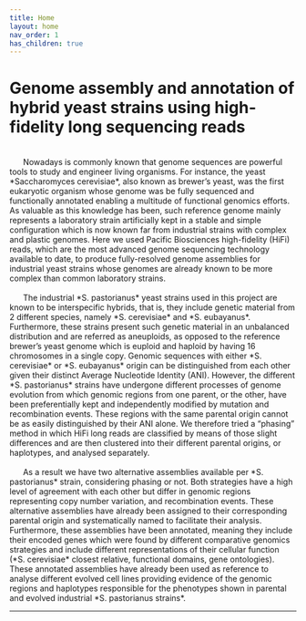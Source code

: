 ```yaml
---
title: Home
layout: home
nav_order: 1
has_children: true
---
```


Genome assembly and annotation of hybrid yeast strains using high-fidelity long sequencing reads
======
<br>
&nbsp;&nbsp;&nbsp;&nbsp;&nbsp;&nbsp;Nowadays is commonly known that genome sequences are powerful tools to study and engineer living organisms. For instance, the yeast *Saccharomyces cerevisiae*, also known as brewer’s yeast, was the first eukaryotic organism whose genome was be fully sequenced and functionally annotated enabling a multitude of functional genomics efforts. As valuable as this knowledge has been, such reference genome mainly represents a laboratory strain artificially kept in a stable and simple configuration which is now known far from industrial strains with complex and plastic genomes. Here we used Pacific Biosciences high-fidelity (HiFi) reads, which are the most advanced genome sequencing technology available to date, to produce fully-resolved genome assemblies for industrial yeast strains whose genomes are already known to be more complex than common laboratory strains. 
<br>
<br>
&nbsp;&nbsp;&nbsp;&nbsp;&nbsp;&nbsp;The industrial *S. pastorianus* yeast strains used in this project are known to be interspecific hybrids, that is, they include genetic material from 2 different species, namely *S. cerevisiae*  and *S. eubayanus*. Furthermore, these strains present such genetic material in an unbalanced distribution and are referred as aneuploids, as opposed to the reference brewer’s yeast genome which is euploid and haploid by having 16 chromosomes in a single copy. Genomic sequences with either *S. cerevisiae* or *S. eubayanus* origin can be distinguished from each other given their distinct Average Nucleotide Identity (ANI). However, the different *S. pastorianus* strains have undergone different processes of genome evolution from which genomic regions from one parent, or the other, have been preferentially kept and independently modified by mutation and recombination events. These regions with the same parental origin cannot be as easily distinguished by their ANI alone. We therefore tried a “phasing” method in which HiFi long reads are classified by means of those slight differences and are then clustered into their different parental origins, or haplotypes, and analysed separately.
<br>
<br>
&nbsp;&nbsp;&nbsp;&nbsp;&nbsp;&nbsp;As a result we have two alternative assemblies available per *S. pastorianus* strain, considering phasing or not. Both strategies have a high level of agreement with each other but differ in genomic regions representing copy number variation, and recombination events. These alternative assemblies have already been assigned to their corresponding parental origin and systematically named to facilitate their analysis. Furthermore, these assemblies have been annotated, meaning they include their encoded genes which were found by different comparative genomics strategies and include different representations of their cellular function (*S. cerevisiae* closest relative, functional domains, gene ontologies). These annotated assemblies have already been used as reference to analyse different evolved cell lines providing evidence of the genomic regions and haplotypes responsible for the phenotypes shown in parental and evolved industrial *S. pastorianus strains*.


----

[Just the Docs]: https://just-the-docs.github.io/just-the-docs/
[GitHub Pages]: https://docs.github.com/en/pages
[README]: https://github.com/just-the-docs/just-the-docs-template/blob/main/README.md
[Jekyll]: https://jekyllrb.com
[GitHub Pages / Actions workflow]: https://github.blog/changelog/2022-07-27-github-pages-custom-github-actions-workflows-beta/
[use this template]: https://github.com/just-the-docs/just-the-docs-template/generate
